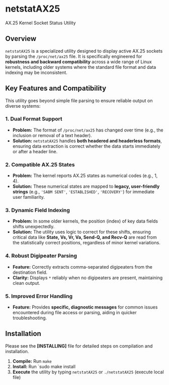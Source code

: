 # netstatAX25
AX.25 Kernel Socket Status Utility
## Overview

`netstatAX25` is a specialized utility designed to display active AX.25 sockets by parsing the `/proc/net/ax25` file. It is specifically engineered for **robustness and backward compatibility** across a wide range of Linux kernels, including older systems where the standard file format and data indexing may be inconsistent.

## Key Features and Compatibility

This utility goes beyond simple file parsing to ensure reliable output on diverse systems:

### 1. Dual Format Support

* **Problem:** The format of `/proc/net/ax25` has changed over time (e.g., the inclusion or removal of a text header).
* **Solution:** `netstatAX25` handles **both headered and headerless formats**, ensuring data extraction is correct whether the data starts immediately or after a header line.

### 2. Compatible AX.25 States

* **Problem:** The kernel reports AX.25 states as numerical codes (e.g., 1, 4).
* **Solution:** These numerical states are mapped to **legacy, user-friendly strings** (e.g., `'SABM SENT'`, `'ESTABLISHED'`, `'RECOVERY'`) for immediate user familiarity.

### 3. Dynamic Field Indexing

* **Problem:** In some older kernels, the position (index) of key data fields shifts unexpectedly.
* **Solution:** The utility uses logic to correct for these shifts, ensuring critical data like **State, Vs, Vr, Va, Send-Q, and Recv-Q** are read from the statistically correct positions, regardless of minor kernel variations.

### 4. Robust Digipeater Parsing

* **Feature:** Correctly extracts comma-separated digipeaters from the destination field.
* **Clarity:** Displays `*` reliably when no digipeaters are present, maintaining clean output.

### 5. Improved Error Handling

* **Feature:** Provides **specific, diagnostic messages** for common issues encountered during file access or parsing, aiding in quicker troubleshooting.

## Installation

Please see the **[INSTALLING]** file for detailed steps on compilation and installation.

1.  **Compile:** Run `make`
2.  **Install:** Run `sudo make install
3.  **Execute** the utility by typing `netstatAX25` or `./netstatAX25` (execute local file)

